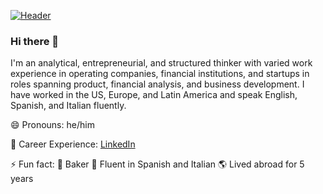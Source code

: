 [![Header](https://pbs.twimg.com/profile_banners/43240255/1647466173/1500x500 "Header")](https://www.linkedin.com/in/willbenedict/)

### Hi there 👋

I'm an analytical, entrepreneurial, and structured thinker with varied work experience in operating companies, financial institutions, and startups in roles spanning product, financial analysis, and business development. I have worked in the US, Europe, and Latin America and speak English, Spanish, and Italian fluently.

😄 Pronouns: he/him

🏅 Career Experience: [LinkedIn](https://www.linkedin.com/in/willbenedict/)

⚡ Fun fact: 🥐 Baker 🍞 Fluent in Spanish and Italian 🌎 Lived abroad for 5 years 

<!--- 
- 👯 I’m looking to collaborate on ...
- 🤔 I’m looking for help with ...
- 💬 Ask me about ...
--->
